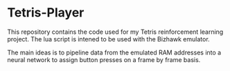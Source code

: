 # Tetris-Player

This repository contains the code used for my Tetris reinforcement learning project. The lua script is intened to be used with the Bizhawk emulator.

The main ideas is to pipeline data from the emulated RAM addresses into a neural network to assign button presses on a frame by frame basis.
